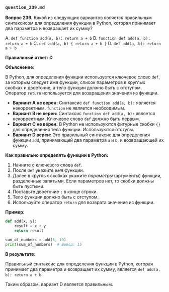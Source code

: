 ### `question_239.md`

**Вопрос 239.** Какой из следующих вариантов является правильным синтаксисом для определения функции в Python, которая принимает два параметра и возвращает их сумму?

A. `def function add(a, b): return a + b`
B. `function def add(a, b): return a + b`
C. `def add(a, b) { return a + b }`
D. `def add(a, b): return a + b`

**Правильный ответ: D**

**Объяснение:**

В Python, для определения функции используется ключевое слово `def`, за которым следует имя функции, список параметров в круглых скобках и двоеточие, а тело функции должно быть с отступом. Оператор `return` используется для возвращения значения из функции.

*   **Вариант A не верен:** Синтаксис `def function add(a, b):` является некорректным. `function` не является необходимым.
*   **Вариант B не верен:** Синтаксис `function def add(a, b):` является некорректным. Ключевое слово `def` должно быть первым.
*   **Вариант C не верен:** В Python не используются фигурные скобки `{}` для определения тела функции. Используются отступы.
*   **Вариант D верен:** Это правильный синтаксис для определения функции `add`, принимающей два параметра `a` и `b`, и возвращающей их сумму.

**Как правильно определять функции в Python:**

1.  Начните с ключевого слова `def`.
2.  После `def` укажите *имя* функции.
3.  Далее в круглых скобках укажите *параметры* (аргументы) функции, разделенные запятыми. Если параметров нет, то скобки должны быть пустыми.
4.  Поставьте двоеточие `:` в конце строки.
5.  Тело функции должно быть с отступом.
6.  Используйте оператор `return` для возврата значения из функции.

**Пример:**

```python
def add(x, y):
    result = x + y
    return result

sum_of_numbers = add(5, 10)
print(sum_of_numbers)  # Вывод: 15
```

**В результате:**

Правильный синтаксис для определения функции в Python, которая принимает два параметра и возвращает их сумму, является `def add(a, b): return a + b`.

Таким образом, вариант D является правильным.
